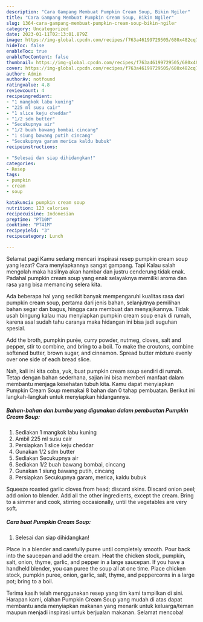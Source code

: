 ```yaml
---
description: "Cara Gampang Membuat Pumpkin Cream Soup, Bikin Ngiler"
title: "Cara Gampang Membuat Pumpkin Cream Soup, Bikin Ngiler"
slug: 1364-cara-gampang-membuat-pumpkin-cream-soup-bikin-ngiler
category: Uncategorized
date: 2023-01-11T02:13:01.879Z
image: https://img-global.cpcdn.com/recipes/f763a46199729505/680x482cq70/pumpkin-cream-soup-foto-resep-utama.jpg
hideToc: false
enableToc: true
enableTocContent: false
thumbnail: https://img-global.cpcdn.com/recipes/f763a46199729505/680x482cq70/pumpkin-cream-soup-foto-resep-utama.jpg
cover: https://img-global.cpcdn.com/recipes/f763a46199729505/680x482cq70/pumpkin-cream-soup-foto-resep-utama.jpg
author: Admin
authorAv: notfound
ratingvalue: 4.8
reviewcount: 4
recipeingredient:
- "1 mangkok labu kuning"
- "225 ml susu cair"
- "1 slice keju cheddar"
- "1/2 sdm butter"
- "Secukupnya air"
- "1/2 buah bawang bombai cincang"
- "1 siung bawang putih cincang"
- "Secukupnya garam merica kaldu bubuk"
recipeinstructions:

- "Selesai dan siap dihidangkan!"
categories:
- Resep
tags:
- pumpkin
- cream
- soup

katakunci: pumpkin cream soup 
nutrition: 123 calories
recipecuisine: Indonesian
preptime: "PT10M"
cooktime: "PT41M"
recipeyield: "3"
recipecategory: Lunch

---
```



Selamat pagi Kamu sedang mencari inspirasi resep pumpkin cream soup yang lezat? Cara menyiapkannya sangat gampang. Tapi Kalau salah mengolah maka hasilnya akan hambar dan justru cenderung tidak enak. Padahal pumpkin cream soup yang enak selayaknya memiliki aroma dan rasa yang bisa memancing selera kita.


Ada beberapa hal yang sedikit banyak mempengaruhi kualitas rasa dari pumpkin cream soup, pertama dari jenis bahan, selanjutnya pemilihan bahan segar dan bagus, hingga cara membuat dan menyajikannya. Tidak usah bingung kalau mau menyiapkan pumpkin cream soup enak di rumah, karena asal sudah tahu caranya maka hidangan ini bisa jadi suguhan spesial.

Add the broth, pumpkin purée, curry powder, nutmeg, cloves, salt and pepper, stir to combine, and bring to a boil. To make the croutons, combine softened butter, brown sugar, and cinnamon. Spread butter mixture evenly over one side of each bread slice.


Nah, kali ini kita coba, yuk, buat pumpkin cream soup sendiri di rumah. Tetap dengan bahan sederhana, sajian ini bisa memberi manfaat dalam membantu menjaga kesehatan tubuh kita. Kamu dapat menyiapkan Pumpkin Cream Soup memakai 8 bahan dan 0 tahap pembuatan. Berikut ini langkah-langkah untuk menyiapkan hidangannya.

<!--inarticleads1-->

##### Bahan-bahan dan bumbu yang digunakan dalam pembuatan Pumpkin Cream Soup:

1. Sediakan 1 mangkok labu kuning
1. Ambil 225 ml susu cair
1. Persiapkan 1 slice keju cheddar
1. Gunakan 1/2 sdm butter
1. Sediakan Secukupnya air
1. Sediakan 1/2 buah bawang bombai, cincang
1. Gunakan 1 siung bawang putih, cincang
1. Persiapkan Secukupnya garam, merica, kaldu bubuk


Squeeze roasted garlic cloves from head; discard skins. Discard onion peel; add onion to blender. Add all the other ingredients, except the cream. Bring to a simmer and cook, stirring occasionally, until the vegetables are very soft. 

<!--inarticleads2-->

##### Cara buat Pumpkin Cream Soup:


1. Selesai dan siap dihidangkan!

Place in a blender and carefully puree until completely smooth. Pour back into the saucepan and add the cream. Heat the chicken stock, pumpkin, salt, onion, thyme, garlic, and pepper in a large saucepan. If you have a handheld blender, you can puree the soup all at one time. Place chicken stock, pumpkin puree, onion, garlic, salt, thyme, and peppercorns in a large pot; bring to a boil. 

Terima kasih telah menggunakan resep yang tim kami tampilkan di sini. Harapan kami, olahan Pumpkin Cream Soup yang mudah di atas dapat membantu anda menyiapkan makanan yang menarik untuk keluarga/teman maupun menjadi inspirasi untuk berjualan makanan. Selamat mencoba!

